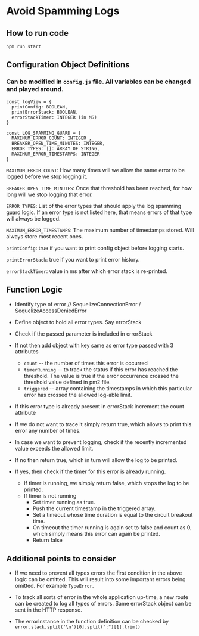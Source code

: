 # Avoid Spamming Logs

## How to run code

```
npm run start
```

## Configuration Object Definitions

### Can be modified in `config.js` file. All variables can be changed and played around.

```
const logView = {
  printConfig: BOOLEAN,
  printErrorStack: BOOLEAN,
  errorStackTimer: INTEGER (in MS)
}
```

```
const LOG_SPAMMING_GUARD = {
  MAXIMUM_ERROR_COUNT: INTEGER ,
  BREAKER_OPEN_TIME_MINUTES: INTEGER,
  ERROR_TYPES: []: ARRAY OF STRING,
  MAXIMUM_ERROR_TIMESTAMPS: INTEGER
}
```

`MAXIMUM_ERROR_COUNT`: How many times will we allow the same error to be logged before we stop logging it.

`BREAKER_OPEN_TIME_MINUTES`: Once that threshold has been reached, for how long will we stop logging that error.

`ERROR_TYPES`: List of the error types that should apply the log spamming guard logic. If an error type is not listed here, that means errors of that type will always be logged.

`MAXIMUM_ERROR_TIMESTAMPS`: The maximum number of timestamps stored. Will always store most recent ones.

`printConfig`: true if you want to print config object before logging starts.

`printErrorStack`: true if you want to print error history.

`errorStackTimer`: value in ms after which error stack is re-printed.

## Function Logic

- Identify type of error // SequelizeConnectionError / SequelizeAccessDeniedError
- Define object to hold all error types. Say errorStack
- Check if the passed parameter is included in errorStack
- If not then add object with key same as error type passed with 3 attributes

  - `count` -- the number of times this error is occurred
  - `timerRunning` -- to track the status if this error has reached the threshold. The value is true if the error occurrence crossed the threshold value defined in pm2 file.
  - `triggered` -- array containing the timestamps in which this particular error has crossed the allowed log-able limit.

- If this error type is already present in errorStack increment the count attribute
- If we do not want to trace it simply return true, which allows to print this error any number of times.
- In case we want to prevent logging, check if the recently incremented value exceeds the allowed limit.
- If no then return true, which in turn will allow the log to be printed.
- If yes, then check if the timer for this error is already running.
  - If timer is running, we simply return false, which stops the log to be printed.
  - If timer is not running
    - Set timer running as true.
    - Push the current timestamp in the triggered array.
    - Set a timeout whose time duration is equal to the circuit breakout time.
    - On timeout the timer running is again set to false and count as 0, which simply means this error can again be printed.
    - Return false

## Additional points to consider

- If we need to prevent all types errors the first condition in the above logic can be omitted. This will result into some important errors being omitted. For example `TypeError`.

- To track all sorts of error in the whole application up-time, a new route can be created to log all types of errors. Same errorStack object can be sent in the HTTP response.

- The errorInstance in the function definition can be checked by `error.stack.split('\n')[0].split(":")[1].trim()`
